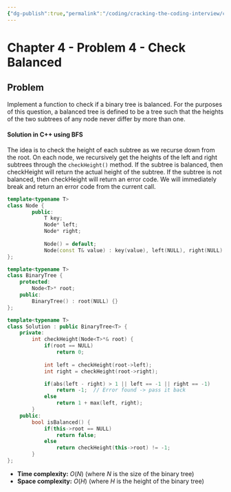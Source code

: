 ```yaml
---
{"dg-publish":true,"permalink":"/coding/cracking-the-coding-interview/chapter-4/problem-4-check-balanced/"}
---
```


# Chapter 4 - Problem 4 - Check Balanced
## Problem
Implement a function to check if a binary tree is balanced. For the purposes of  this question, a balanced tree is defined to be a tree such that the heights of the two subtrees of any node never differ by more than one.

#### Solution in C++ using BFS
The idea is to check the height of each subtree as we recurse down from the root.
On each node, we recursively get the heights of the left and right subtrees through the `checkHeight()` method. If the subtree is balanced, then checkHeight will return the actual height of the subtree. If the subtree is not balanced, then checkHeight will return an error code. We will immediately break and return an error code from the current call.

```cpp
template<typename T>
class Node {
        public:
            T key;
            Node* left;
            Node* right;
            
            Node() = default;
            Node(const T& value) : key(value), left(NULL), right(NULL) {}
};

template<typename T>    
class BinaryTree {
    protected:
        Node<T>* root;
    public:
        BinaryTree() : root(NULL) {}
};

template<typename T>    
class Solution : public BinaryTree<T> {
    private:
        int checkHeight(Node<T>*& root) {
            if(root == NULL)
                return 0;
            
            int left = checkHeight(root->left);
            int right = checkHeight(root->right);

            if(abs(left - right) > 1 || left == -1 || right == -1)
                return -1;  // Error found -> pass it back
            else
                return 1 + max(left, right);
        }
    public:
        bool isBalanced() {
            if(this->root == NULL)
                return false;
            else
                return checkHeight(this->root) != -1;
        }
};
```
- **Time complexity:** $O(N)$ (where _N_ is the size of the binary tree)
- **Space complexity:** $O(H)$ (where _H_ is the height of the binary tree)